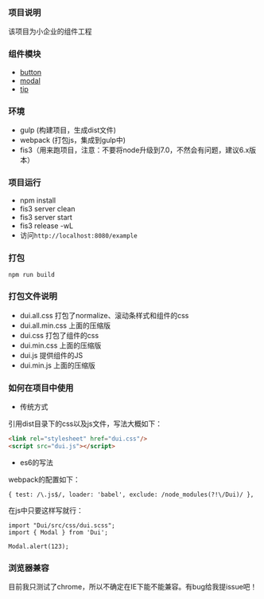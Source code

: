 ### 项目说明

该项目为小企业的组件工程

### 组件模块

- [button](./doc/button.md)
- [modal](./doc/modal.md)
- [tip](./doc/tip.md)

### 环境

- gulp (构建项目，生成dist文件)
- webpack (打包js，集成到gulp中)
- fis3（用来跑项目，注意：不要将node升级到7.0，不然会有问题，建议6.x版本）

### 项目运行

- npm install
- fis3 server clean
- fis3 server start
- fis3 release -wL 
- 访问`http://localhost:8080/example`

### 打包

```
npm run build
```

### 打包文件说明

- dui.all.css 打包了normalize、滚动条样式和组件的css
- dui.all.min.css 上面的压缩版
- dui.css 打包了组件的css
- dui.min.css 上面的压缩版
- dui.js 提供组件的JS
- dui.min.js 上面的压缩版

### 如何在项目中使用

- 传统方式

引用dist目录下的css以及js文件，写法大概如下：

```html
<link rel="stylesheet" href="dui.css"/>
<script src="dui.js"></script>
```

- es6的写法

webpack的配置如下：

```
{ test: /\.js$/, loader: 'babel', exclude: /node_modules(?!\/Dui)/ },
```

在js中只要这样写就行：

```
import "Dui/src/css/dui.scss";
import { Modal } from 'Dui';

Modal.alert(123);
```

### 浏览器兼容

目前我只测试了chrome，所以不确定在IE下能不能兼容。有bug给我提issue吧！



